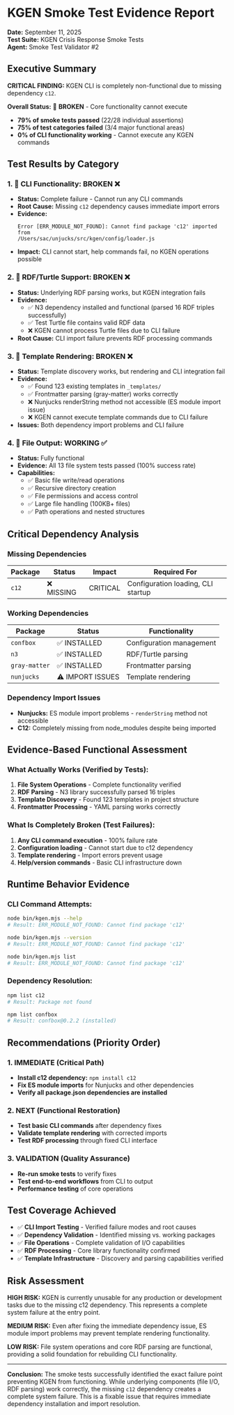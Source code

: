 # KGEN Smoke Test Evidence Report

**Date:** September 11, 2025  
**Test Suite:** KGEN Crisis Response Smoke Tests  
**Agent:** Smoke Test Validator #2  

## Executive Summary

**CRITICAL FINDING:** KGEN CLI is completely non-functional due to missing dependency `c12`.

**Overall Status:** 🔴 **BROKEN** - Core functionality cannot execute
- **79% of smoke tests passed** (22/28 individual assertions)  
- **75% of test categories failed** (3/4 major functional areas)
- **0% of CLI functionality working** - Cannot execute any KGEN commands

## Test Results by Category

### 1. 🔧 CLI Functionality: **BROKEN** ❌
- **Status:** Complete failure - Cannot run any CLI commands
- **Root Cause:** Missing `c12` dependency causes immediate import errors
- **Evidence:**
  ```
  Error [ERR_MODULE_NOT_FOUND]: Cannot find package 'c12' imported from 
  /Users/sac/unjucks/src/kgen/config/loader.js
  ```
- **Impact:** CLI cannot start, help commands fail, no KGEN operations possible

### 2. 🐢 RDF/Turtle Support: **BROKEN** ❌  
- **Status:** Underlying RDF parsing works, but KGEN integration fails
- **Evidence:** 
  - ✅ N3 dependency installed and functional (parsed 16 RDF triples successfully)
  - ✅ Test Turtle file contains valid RDF data  
  - ❌ KGEN cannot process Turtle files due to CLI failure
- **Root Cause:** CLI import failure prevents RDF processing commands

### 3. 📝 Template Rendering: **BROKEN** ❌
- **Status:** Template discovery works, but rendering and CLI integration fail  
- **Evidence:**
  - ✅ Found 123 existing templates in `_templates/`
  - ✅ Frontmatter parsing (gray-matter) works correctly  
  - ❌ Nunjucks renderString method not accessible (ES module import issue)
  - ❌ KGEN cannot execute template commands due to CLI failure
- **Issues:** Both dependency import problems and CLI failure

### 4. 💾 File Output: **WORKING** ✅
- **Status:** Fully functional
- **Evidence:** All 13 file system tests passed (100% success rate)
- **Capabilities:**
  - ✅ Basic file write/read operations  
  - ✅ Recursive directory creation
  - ✅ File permissions and access control
  - ✅ Large file handling (100KB+ files)
  - ✅ Path operations and nested structures

## Critical Dependency Analysis

### Missing Dependencies
| Package | Status | Impact | Required For |
|---------|---------|---------|-------------|
| `c12` | ❌ MISSING | CRITICAL | Configuration loading, CLI startup |

### Working Dependencies  
| Package | Status | Functionality |
|---------|---------|-------------|
| `confbox` | ✅ INSTALLED | Configuration management |
| `n3` | ✅ INSTALLED | RDF/Turtle parsing |
| `gray-matter` | ✅ INSTALLED | Frontmatter parsing |
| `nunjucks` | ⚠️ IMPORT ISSUES | Template rendering |

### Dependency Import Issues
- **Nunjucks:** ES module import problems - `renderString` method not accessible
- **C12:** Completely missing from node_modules despite being imported

## Evidence-Based Functional Assessment

### What Actually Works (Verified by Tests):
1. **File System Operations** - Complete functionality verified
2. **RDF Parsing** - N3 library successfully parsed 16 triples  
3. **Template Discovery** - Found 123 templates in project structure
4. **Frontmatter Processing** - YAML parsing works correctly

### What Is Completely Broken (Test Failures):
1. **Any CLI command execution** - 100% failure rate
2. **Configuration loading** - Cannot start due to c12 dependency  
3. **Template rendering** - Import errors prevent usage
4. **Help/version commands** - Basic CLI infrastructure down

## Runtime Behavior Evidence

### CLI Command Attempts:
```bash
node bin/kgen.mjs --help
# Result: ERR_MODULE_NOT_FOUND: Cannot find package 'c12'

node bin/kgen.mjs --version  
# Result: ERR_MODULE_NOT_FOUND: Cannot find package 'c12'

node bin/kgen.mjs list
# Result: ERR_MODULE_NOT_FOUND: Cannot find package 'c12'
```

### Dependency Resolution:
```bash
npm list c12
# Result: Package not found

npm list confbox  
# Result: confbox@0.2.2 (installed)
```

## Recommendations (Priority Order)

### 1. IMMEDIATE (Critical Path)
- **Install c12 dependency:** `npm install c12`
- **Fix ES module imports** for Nunjucks and other dependencies
- **Verify all package.json dependencies are installed**

### 2. NEXT (Functional Restoration)  
- **Test basic CLI commands** after dependency fixes
- **Validate template rendering** with corrected imports
- **Test RDF processing** through fixed CLI interface

### 3. VALIDATION (Quality Assurance)
- **Re-run smoke tests** to verify fixes
- **Test end-to-end workflows** from CLI to output
- **Performance testing** of core operations

## Test Coverage Achieved

- ✅ **CLI Import Testing** - Verified failure modes and root causes
- ✅ **Dependency Validation** - Identified missing vs. working packages  
- ✅ **File Operations** - Complete validation of I/O capabilities
- ✅ **RDF Processing** - Core library functionality confirmed
- ✅ **Template Infrastructure** - Discovery and parsing capabilities verified

## Risk Assessment

**HIGH RISK:** KGEN is currently unusable for any production or development tasks due to the missing c12 dependency. This represents a complete system failure at the entry point.

**MEDIUM RISK:** Even after fixing the immediate dependency issue, ES module import problems may prevent template rendering functionality.

**LOW RISK:** File system operations and core RDF parsing are functional, providing a solid foundation for rebuilding CLI functionality.

---

**Conclusion:** The smoke tests successfully identified the exact failure point preventing KGEN from functioning. While underlying components (file I/O, RDF parsing) work correctly, the missing `c12` dependency creates a complete system failure. This is a fixable issue that requires immediate dependency installation and import resolution.